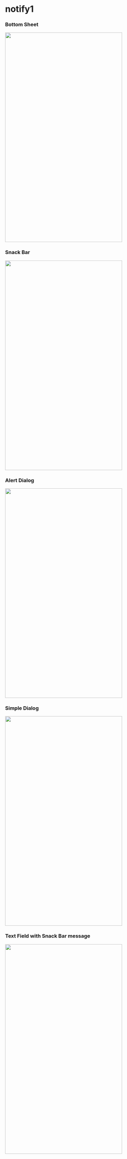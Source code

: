 # notify1

### Bottom Sheet
<p align="left">
<img width="380" height="680" src="https://user-images.githubusercontent.com/42731910/105322852-ff1de400-5bfb-11eb-95bc-dcfb161a4144.png"></p>

### Snack Bar
<p align="left">
<img width="380" height="680" src="https://user-images.githubusercontent.com/42731910/105322868-03e29800-5bfc-11eb-9dce-f4ae93ef26c1.png"></p>

### Alert Dialog
<p align="left">
<img width="380" height="680" src="https://user-images.githubusercontent.com/42731910/105322890-0a710f80-5bfc-11eb-8de8-c5053fb6e077.png"></p>

### Simple Dialog
<p align="left">
<img width="380" height="680" src="https://user-images.githubusercontent.com/42731910/105322904-0e9d2d00-5bfc-11eb-9b01-af84ec2cd3ec.png"></p>

### Text Field with Snack Bar message
<p align="left">
<img width="380" height="680" src="https://user-images.githubusercontent.com/42731910/105322971-25dc1a80-5bfc-11eb-92cf-3d8a64d3ed2c.png"></p>

